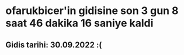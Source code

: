 # ofarukbicer'in gidisine son 3 gun 8 saat 46 dakika 16 saniye kaldi

## Gidis tarihi: 30.09.2022 :(